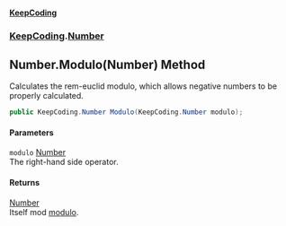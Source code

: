 #### [KeepCoding](index.md 'index')
### [KeepCoding](KeepCoding.md 'KeepCoding').[Number](Number.md 'KeepCoding.Number')
## Number.Modulo(Number) Method
Calculates the rem-euclid modulo, which allows negative numbers to be properly calculated.  
```csharp
public KeepCoding.Number Modulo(KeepCoding.Number modulo);
```
#### Parameters
<a name='KeepCoding.Number.Modulo(KeepCoding.Number).modulo'></a>
`modulo` [Number](Number.md 'KeepCoding.Number')  
The right-hand side operator.
  
#### Returns
[Number](Number.md 'KeepCoding.Number')  
Itself mod [modulo](Number.Modulo.teLHN2TmdMK7YocwCJ0Q4w.md#KeepCoding.Number.Modulo(KeepCoding.Number).modulo 'KeepCoding.Number.Modulo(KeepCoding.Number).modulo').

